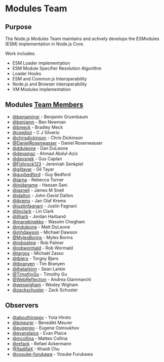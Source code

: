 # Modules Team

## Purpose

The Node.js Modules Team maintains and actively develops the ESModules (ESM) implementation in Node.js Core.

Work includes:

* ESM Loader implementation
* ESM Module Specifier Resolution Algorithm
* Loader Hooks
* ESM and Common.js Interoperability
* Node.js and Browser interoperability
* VM Modules implementation

## Modules [Team Members](https://github.com/orgs/nodejs/teams/modules/members)

<!-- ncu-team-sync.team(nodejs/modules) -->

- [@benjamingr](https://github.com/benjamingr) - Benjamin Gruenbaum
- [@benjamn](https://github.com/benjamn) - Ben Newman
- [@bmeck](https://github.com/bmeck) - Bradley Meck
- [@ceejbot](https://github.com/ceejbot) - C J Silverio
- [@chrisdickinson](https://github.com/chrisdickinson) - Chris Dickinson
- [@DanielRosenwasser](https://github.com/DanielRosenwasser) - Daniel Rosenwasser
- [@dduleone](https://github.com/dduleone) - Dan DuLeone
- [@devamaz](https://github.com/devamaz) - Ahmad Abdul-Aziz
- [@devsnek](https://github.com/devsnek) - Gus Caplan
- [@Fishrock123](https://github.com/Fishrock123) - Jeremiah Senkpiel
- [@giltayar](https://github.com/giltayar) - Gil Tayar
- [@guybedford](https://github.com/guybedford) - Guy Bedford
- [@iarna](https://github.com/iarna) - Rebecca Turner
- [@inidaname](https://github.com/inidaname) - Hassan Sani
- [@jasnell](https://github.com/jasnell) - James M Snell
- [@jdalton](https://github.com/jdalton) - John-David Dalton
- [@jkrems](https://github.com/jkrems) - Jan Olaf Krems
- [@justinfagnani](https://github.com/justinfagnani) - Justin Fagnani
- [@linclark](https://github.com/linclark) - Lin Clark
- [@ljharb](https://github.com/ljharb) - Jordan Harband
- [@manekinekko](https://github.com/manekinekko) - Wassim Chegham
- [@mduleone](https://github.com/mduleone) - Matt DuLeone
- [@mhdawson](https://github.com/mhdawson) - Michael Dawson
- [@MylesBorins](https://github.com/MylesBorins) - Myles Borins
- [@robpalme](https://github.com/robpalme) - Rob Palmer
- [@robwormald](https://github.com/robwormald) - Rob Wormald
- [@targos](https://github.com/targos) - Michaël Zasso
- [@tbjers](https://github.com/tbjers) - Torgny Bjers
- [@tbranyen](https://github.com/tbranyen) - Tim Branyen
- [@thelarkinn](https://github.com/thelarkinn) - Sean Larkin
- [@TimothyGu](https://github.com/TimothyGu) - Timothy Gu
- [@WebReflection](https://github.com/WebReflection) - Andrea Giammarchi
- [@weswigham](https://github.com/weswigham) - Wesley Wigham
- [@zackschuster](https://github.com/zackschuster) - Zack Schuster

<!-- ncu-team-sync end -->

## Observers

- [@abouthiroppy](https://github.com/abouthiroppy) - Yuta Hiroto
- [@bmeurer](https://github.com/bmeurer) - Benedikt Meurer
- [@eugeneo](https://github.com/eugeneo) - Eugene Ostroukhov
- [@evanplaice](https://github.com/evanplaice) - Evan Plaice
- [@mcollina](https://github.com/mcollina) - Matteo Collina
- [@refack](https://github.com/refack) - Refael Ackermann
- [@XadillaX](https://github.com/XadillaX) - Khaidi Chu
- [@yosuke-furukawa](https://github.com/yosuke-furukawa) - Yosuke Furukawa
